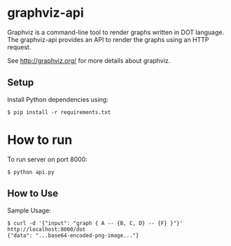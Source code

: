 # graphviz-api

Graphviz is a command-line tool to render graphs written in DOT
language. The graphviz-api provides an API to render the graphs using an
HTTP request.

See <http://graphviz.org/> for more details about graphviz.

## Setup

Install Python dependencies using:

	$ pip install -r requirements.txt

# How to run

To run server on port 8000:

	$ python api.py

## How to Use

Sample Usage:

    $ curl -d '{"input": "graph { A -- {B, C, D} -- {F} }"}' http://localhost:8000/dot
    {"data": "...base64-encoded-png-image..."}
